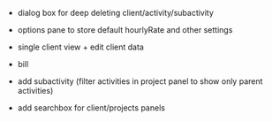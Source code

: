 - dialog box for deep deleting client/activity/subactivity
- options pane to store default hourlyRate and other settings

- single client view + edit client data
- bill 
- add subactivity (filter activities in project panel to show only parent activities)
- add searchbox for client/projects panels
